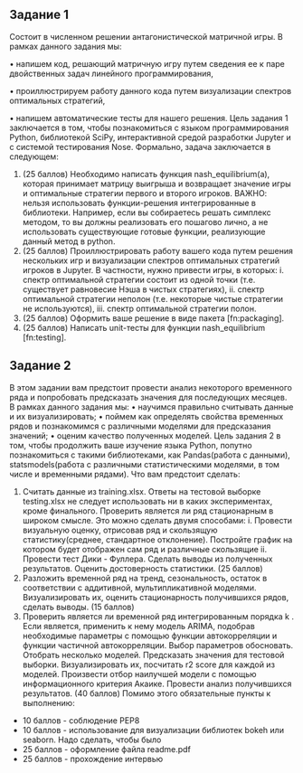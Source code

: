 ## Задание 1
Cостоит в численном решении антагонистической матричной игры. В
рамках данного задания мы:

• напишем код, решающий матричную игру путем сведения ее к паре
двойственных задач линейного программирования,

• проиллюстрируем работу данного кода путем визуализации спектров
оптимальных стратегий,

• напишем автоматические тесты для нашего решения.
Цель задания 1 заключается в том, чтобы познакомиться с языком
программирования Python, библиотекой SciPy, интерактивной средой
разработки Jupyter и с системой тестирования Nose.
Формально, задача заключается в следующем:
1. (25 баллов) Необходимо написать функция nash_equilibrium(a), которая
принимает матрицу выигрыша и возвращает значение игры и оптимальные
стратегии первого и второго игроков. ВАЖНО: нельзя использовать
функции-решения интегрированные в библиотеки. Например, если вы
собираетесь решать симплекс методом, то вы должны реализовать его
пошагово лично, а не использовать существующие готовые функции,
реализующие данный метод в python.
2. (25 баллов) Проиллюстрировать работу вашего кода путем решения
нескольких игр и визуализации спектров оптимальных стратегий игроков в
Jupyter. В частности, нужно привести игры, в которых:
i. спектр оптимальной стратегии состоит из одной точки (т.е. существует
равновесие Нэша в чистых стратегиях),
ii. спектр оптимальной стратегии неполон (т.е. некоторые чистые
стратегии не используются),
iii. спектр оптимальной стратегии полон.
3. (25 баллов) Оформить ваше решение в виде пакета [fn:packaging].
4. (25 баллов) Написать unit-тесты для функции nash_equilibrium [fn:testing].

## Задание 2
В этом задании вам предстоит провести анализ некоторого временного ряда и попробовать предсказать
значения для последующих месяцев. В рамках данного задания мы:
• научимся правильно считывать данные и их визуализировать;
• поймем как определять свойства временных рядов и познакомимся с различными моделями для предсказания значений;
• оценим качество полученных моделей.
Цель задания 2 в том, чтобы продолжить ваше изучение языка Python, попутно познакомиться с такими
библиотеками, как Pandas(работа с данными), statsmodels(работа с различными статистическими
моделями, в том числе и временными рядами).
Что вам предстоит сделать:
1. Считать данные из training.xlsx. Ответы на тестовой выборке testing.xlsx не следует использовать ни в
каких экспериментах, кроме финального. Проверить является ли ряд стационарным в широком смысле.
Это можно сделать двумя способами:
i. Провести визуальную оценку, отрисовав ряд и скользящую статистику(среднее, стандартное
отклонение). Постройте график на котором будет отображен сам ряд и различные скользящие
ii. Провести тест Дики - Фуллера.
Сделать выводы из полученных результатов. Оценить достоверность статистики. (25 баллов)
2. Разложить временной ряд на тренд, сезональность, остаток в соответствии с аддитивной,
мультипликативной моделями. Визуализировать их, оценить стационарность получившихся рядов,
сделать выводы. (15 баллов)
3. Проверить является ли временной ряд интегрированным порядка k . Если является, применить к нему
модель ARIMA, подобрав необходимые параметры с помощью функции автокорреляции и функции
частичной автокорреляции. Выбор параметров обосновать. Отобрать несколько моделей. Предсказать
значения для тестовой выборки. Визуализировать их, посчитать r2 score для каждой из моделей.
Произвести отбор наилучшей модели с помощью информационного критерия Акаике. Провести анализ
получившихся результатов. (40 баллов)
Помимо этого обязательные пункты к выполнению:
* 10 баллов - соблюдение PEP8
* 10 баллов - использование для визуализации библиотек bokeh или seaborn. Надо сделать, чтобы было
* 25 баллов - оформление файла readme.pdf
* 25 баллов - прохождение интервью
